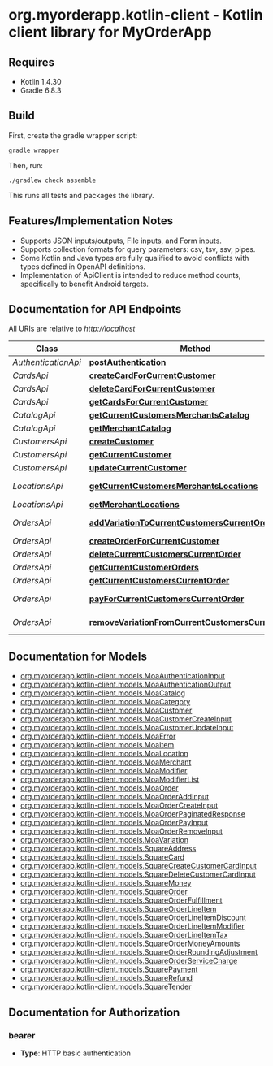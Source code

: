 # org.myorderapp.kotlin-client - Kotlin client library for MyOrderApp

## Requires

* Kotlin 1.4.30
* Gradle 6.8.3

## Build

First, create the gradle wrapper script:

```
gradle wrapper
```

Then, run:

```
./gradlew check assemble
```

This runs all tests and packages the library.

## Features/Implementation Notes

* Supports JSON inputs/outputs, File inputs, and Form inputs.
* Supports collection formats for query parameters: csv, tsv, ssv, pipes.
* Some Kotlin and Java types are fully qualified to avoid conflicts with types defined in OpenAPI definitions.
* Implementation of ApiClient is intended to reduce method counts, specifically to benefit Android targets.

<a name="documentation-for-api-endpoints"></a>
## Documentation for API Endpoints

All URIs are relative to *http://localhost*

Class | Method | HTTP request | Description
------------ | ------------- | ------------- | -------------
*AuthenticationApi* | [**postAuthentication**](docs/AuthenticationApi.md#postauthentication) | **POST** /v1/authentication | 
*CardsApi* | [**createCardForCurrentCustomer**](docs/CardsApi.md#createcardforcurrentcustomer) | **POST** /v1/customers/current/cards | 
*CardsApi* | [**deleteCardForCurrentCustomer**](docs/CardsApi.md#deletecardforcurrentcustomer) | **DELETE** /v1/customers/current/cards | 
*CardsApi* | [**getCardsForCurrentCustomer**](docs/CardsApi.md#getcardsforcurrentcustomer) | **GET** /v1/customers/current/cards | 
*CatalogApi* | [**getCurrentCustomersMerchantsCatalog**](docs/CatalogApi.md#getcurrentcustomersmerchantscatalog) | **GET** /v1/customers/current/merchant/catalog | 
*CatalogApi* | [**getMerchantCatalog**](docs/CatalogApi.md#getmerchantcatalog) | **GET** /v1/merchants/{id}/catalog | 
*CustomersApi* | [**createCustomer**](docs/CustomersApi.md#createcustomer) | **POST** /v1/customers | 
*CustomersApi* | [**getCurrentCustomer**](docs/CustomersApi.md#getcurrentcustomer) | **GET** /v1/customers/current | 
*CustomersApi* | [**updateCurrentCustomer**](docs/CustomersApi.md#updatecurrentcustomer) | **PATCH** /v1/customers/current | 
*LocationsApi* | [**getCurrentCustomersMerchantsLocations**](docs/LocationsApi.md#getcurrentcustomersmerchantslocations) | **GET** /v1/customers/current/merchant/locations | 
*LocationsApi* | [**getMerchantLocations**](docs/LocationsApi.md#getmerchantlocations) | **GET** /v1/merchants/{id}/locations | 
*OrdersApi* | [**addVariationToCurrentCustomersCurrentOrder**](docs/OrdersApi.md#addvariationtocurrentcustomerscurrentorder) | **PUT** /v1/customers/current/orders/current/variation | 
*OrdersApi* | [**createOrderForCurrentCustomer**](docs/OrdersApi.md#createorderforcurrentcustomer) | **POST** /v1/customers/current/orders/current | 
*OrdersApi* | [**deleteCurrentCustomersCurrentOrder**](docs/OrdersApi.md#deletecurrentcustomerscurrentorder) | **DELETE** /v1/customers/current/orders/current | 
*OrdersApi* | [**getCurrentCustomerOrders**](docs/OrdersApi.md#getcurrentcustomerorders) | **GET** /v1/customers/current/orders | 
*OrdersApi* | [**getCurrentCustomersCurrentOrder**](docs/OrdersApi.md#getcurrentcustomerscurrentorder) | **GET** /v1/customers/current/orders/current | 
*OrdersApi* | [**payForCurrentCustomersCurrentOrder**](docs/OrdersApi.md#payforcurrentcustomerscurrentorder) | **PUT** /v1/customers/current/orders/current/payment | 
*OrdersApi* | [**removeVariationFromCurrentCustomersCurrentOrder**](docs/OrdersApi.md#removevariationfromcurrentcustomerscurrentorder) | **DELETE** /v1/customers/current/orders/current/variation | 


<a name="documentation-for-models"></a>
## Documentation for Models

 - [org.myorderapp.kotlin-client.models.MoaAuthenticationInput](docs/MoaAuthenticationInput.md)
 - [org.myorderapp.kotlin-client.models.MoaAuthenticationOutput](docs/MoaAuthenticationOutput.md)
 - [org.myorderapp.kotlin-client.models.MoaCatalog](docs/MoaCatalog.md)
 - [org.myorderapp.kotlin-client.models.MoaCategory](docs/MoaCategory.md)
 - [org.myorderapp.kotlin-client.models.MoaCustomer](docs/MoaCustomer.md)
 - [org.myorderapp.kotlin-client.models.MoaCustomerCreateInput](docs/MoaCustomerCreateInput.md)
 - [org.myorderapp.kotlin-client.models.MoaCustomerUpdateInput](docs/MoaCustomerUpdateInput.md)
 - [org.myorderapp.kotlin-client.models.MoaError](docs/MoaError.md)
 - [org.myorderapp.kotlin-client.models.MoaItem](docs/MoaItem.md)
 - [org.myorderapp.kotlin-client.models.MoaLocation](docs/MoaLocation.md)
 - [org.myorderapp.kotlin-client.models.MoaMerchant](docs/MoaMerchant.md)
 - [org.myorderapp.kotlin-client.models.MoaModifier](docs/MoaModifier.md)
 - [org.myorderapp.kotlin-client.models.MoaModifierList](docs/MoaModifierList.md)
 - [org.myorderapp.kotlin-client.models.MoaOrder](docs/MoaOrder.md)
 - [org.myorderapp.kotlin-client.models.MoaOrderAddInput](docs/MoaOrderAddInput.md)
 - [org.myorderapp.kotlin-client.models.MoaOrderCreateInput](docs/MoaOrderCreateInput.md)
 - [org.myorderapp.kotlin-client.models.MoaOrderPaginatedResponse](docs/MoaOrderPaginatedResponse.md)
 - [org.myorderapp.kotlin-client.models.MoaOrderPayInput](docs/MoaOrderPayInput.md)
 - [org.myorderapp.kotlin-client.models.MoaOrderRemoveInput](docs/MoaOrderRemoveInput.md)
 - [org.myorderapp.kotlin-client.models.MoaVariation](docs/MoaVariation.md)
 - [org.myorderapp.kotlin-client.models.SquareAddress](docs/SquareAddress.md)
 - [org.myorderapp.kotlin-client.models.SquareCard](docs/SquareCard.md)
 - [org.myorderapp.kotlin-client.models.SquareCreateCustomerCardInput](docs/SquareCreateCustomerCardInput.md)
 - [org.myorderapp.kotlin-client.models.SquareDeleteCustomerCardInput](docs/SquareDeleteCustomerCardInput.md)
 - [org.myorderapp.kotlin-client.models.SquareMoney](docs/SquareMoney.md)
 - [org.myorderapp.kotlin-client.models.SquareOrder](docs/SquareOrder.md)
 - [org.myorderapp.kotlin-client.models.SquareOrderFulfillment](docs/SquareOrderFulfillment.md)
 - [org.myorderapp.kotlin-client.models.SquareOrderLineItem](docs/SquareOrderLineItem.md)
 - [org.myorderapp.kotlin-client.models.SquareOrderLineItemDiscount](docs/SquareOrderLineItemDiscount.md)
 - [org.myorderapp.kotlin-client.models.SquareOrderLineItemModifier](docs/SquareOrderLineItemModifier.md)
 - [org.myorderapp.kotlin-client.models.SquareOrderLineItemTax](docs/SquareOrderLineItemTax.md)
 - [org.myorderapp.kotlin-client.models.SquareOrderMoneyAmounts](docs/SquareOrderMoneyAmounts.md)
 - [org.myorderapp.kotlin-client.models.SquareOrderRoundingAdjustment](docs/SquareOrderRoundingAdjustment.md)
 - [org.myorderapp.kotlin-client.models.SquareOrderServiceCharge](docs/SquareOrderServiceCharge.md)
 - [org.myorderapp.kotlin-client.models.SquarePayment](docs/SquarePayment.md)
 - [org.myorderapp.kotlin-client.models.SquareRefund](docs/SquareRefund.md)
 - [org.myorderapp.kotlin-client.models.SquareTender](docs/SquareTender.md)


<a name="documentation-for-authorization"></a>
## Documentation for Authorization

<a name="bearer"></a>
### bearer

- **Type**: HTTP basic authentication

